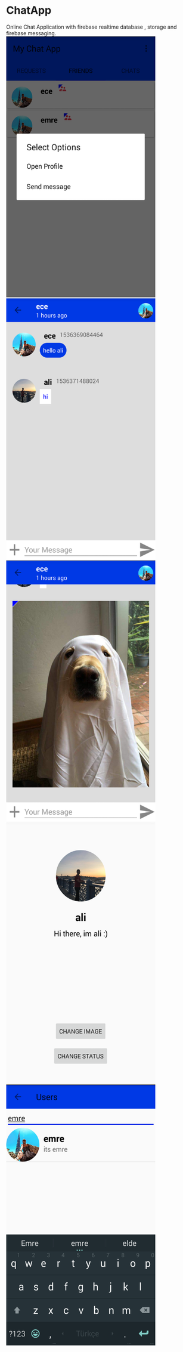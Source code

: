 # ChatApp
Online Chat Application with firebase realtime database , storage and firebase messaging.
<img src="images/images%20(1).png" width="400" height="700" >
<img src="images/images%20(2).png" width="400" height="700" >
<img src="images/images%20(3).png" width="400" height="700" >
<img src="images/images%20(4).png" width="400" height="700" >
<img src="images/images%20(5).png" width="400" height="700" >
